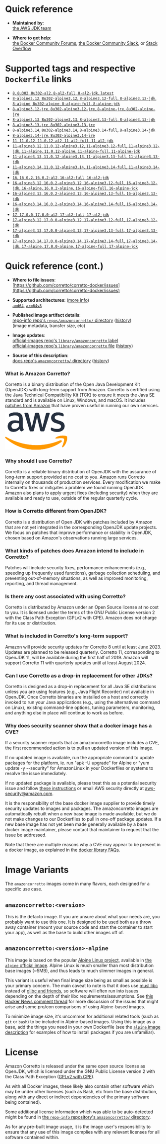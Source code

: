 <!--

********************************************************************************

WARNING:

    DO NOT EDIT "amazoncorretto/README.md"

    IT IS AUTO-GENERATED

    (from the other files in "amazoncorretto/" combined with a set of templates)

********************************************************************************

-->

# Quick reference

-	**Maintained by**:  
	[the AWS JDK team](https://github.com/corretto/corretto-docker)

-	**Where to get help**:  
	[the Docker Community Forums](https://forums.docker.com/), [the Docker Community Slack](https://dockr.ly/slack), or [Stack Overflow](https://stackoverflow.com/search?tab=newest&q=docker)

# Supported tags and respective `Dockerfile` links

-	[`8`, `8u302`, `8u302-al2`, `8-al2-full`, `8-al2-jdk`, `latest`](https://github.com/corretto/corretto-docker/blob/6fc846092c670acadcb5f2098a04de1db436470a/8/jdk/al2/Dockerfile)
-	[`8-alpine3.12`, `8u302-alpine3.12`, `8-alpine3.12-full`, `8-alpine3.12-jdk`, `8-alpine`, `8u302-alpine`, `8-alpine-full`, `8-alpine-jdk`](https://github.com/corretto/corretto-docker/blob/6fc846092c670acadcb5f2098a04de1db436470a/8/jdk/alpine/3.12/Dockerfile)
-	[`8-alpine3.12-jre`, `8u302-alpine3.12-jre`, `8-alpine-jre`, `8u302-alpine-jre`](https://github.com/corretto/corretto-docker/blob/6fc846092c670acadcb5f2098a04de1db436470a/8/jre/alpine/3.12/Dockerfile)
-	[`8-alpine3.13`, `8u302-alpine3.13`, `8-alpine3.13-full`, `8-alpine3.13-jdk`](https://github.com/corretto/corretto-docker/blob/6fc846092c670acadcb5f2098a04de1db436470a/8/jdk/alpine/3.13/Dockerfile)
-	[`8-alpine3.13-jre`, `8u302-alpine3.13-jre`](https://github.com/corretto/corretto-docker/blob/6fc846092c670acadcb5f2098a04de1db436470a/8/jre/alpine/3.13/Dockerfile)
-	[`8-alpine3.14`, `8u302-alpine3.14`, `8-alpine3.14-full`, `8-alpine3.14-jdk`](https://github.com/corretto/corretto-docker/blob/6fc846092c670acadcb5f2098a04de1db436470a/8/jdk/alpine/3.14/Dockerfile)
-	[`8-alpine3.14-jre`, `8u302-alpine3.14-jre`](https://github.com/corretto/corretto-docker/blob/6fc846092c670acadcb5f2098a04de1db436470a/8/jre/alpine/3.14/Dockerfile)
-	[`11`, `11.0.12`, `11.0.12-al2`, `11-al2-full`, `11-al2-jdk`](https://github.com/corretto/corretto-docker/blob/6fc846092c670acadcb5f2098a04de1db436470a/11/jdk/al2/Dockerfile)
-	[`11-alpine3.12`, `11.0.12-alpine3.12`, `11-alpine3.12-full`, `11-alpine3.12-jdk`, `11-alpine`, `11.0.12-alpine`, `11-alpine-full`, `11-alpine-jdk`](https://github.com/corretto/corretto-docker/blob/6fc846092c670acadcb5f2098a04de1db436470a/11/jdk/alpine/3.12/Dockerfile)
-	[`11-alpine3.13`, `11.0.12-alpine3.13`, `11-alpine3.13-full`, `11-alpine3.13-jdk`](https://github.com/corretto/corretto-docker/blob/6fc846092c670acadcb5f2098a04de1db436470a/11/jdk/alpine/3.13/Dockerfile)
-	[`11-alpine3.14`, `11.0.12-alpine3.14`, `11-alpine3.14-full`, `11-alpine3.14-jdk`](https://github.com/corretto/corretto-docker/blob/6fc846092c670acadcb5f2098a04de1db436470a/11/jdk/alpine/3.14/Dockerfile)
-	[`16`, `16.0.2`, `16.0.2-al2`, `16-al2-full`, `16-al2-jdk`](https://github.com/corretto/corretto-docker/blob/6fc846092c670acadcb5f2098a04de1db436470a/16/jdk/al2/Dockerfile)
-	[`16-alpine3.12`, `16.0.2-alpine3.12`, `16-alpine3.12-full`, `16-alpine3.12-jdk`, `16-alpine`, `16.0.2-alpine`, `16-alpine-full`, `16-alpine-jdk`](https://github.com/corretto/corretto-docker/blob/6fc846092c670acadcb5f2098a04de1db436470a/16/jdk/alpine/3.12/Dockerfile)
-	[`16-alpine3.13`, `16.0.2-alpine3.13`, `16-alpine3.13-full`, `16-alpine3.13-jdk`](https://github.com/corretto/corretto-docker/blob/6fc846092c670acadcb5f2098a04de1db436470a/16/jdk/alpine/3.13/Dockerfile)
-	[`16-alpine3.14`, `16.0.2-alpine3.14`, `16-alpine3.14-full`, `16-alpine3.14-jdk`](https://github.com/corretto/corretto-docker/blob/6fc846092c670acadcb5f2098a04de1db436470a/16/jdk/alpine/3.14/Dockerfile)
-	[`17`, `17.0.0`, `17.0.0-al2`, `17-al2-full`, `17-al2-jdk`](https://github.com/corretto/corretto-docker/blob/6fc846092c670acadcb5f2098a04de1db436470a/17/jdk/al2/Dockerfile)
-	[`17-alpine3.12`, `17.0.0-alpine3.12`, `17-alpine3.12-full`, `17-alpine3.12-jdk`](https://github.com/corretto/corretto-docker/blob/6fc846092c670acadcb5f2098a04de1db436470a/17/jdk/alpine/3.12/Dockerfile)
-	[`17-alpine3.13`, `17.0.0-alpine3.13`, `17-alpine3.13-full`, `17-alpine3.13-jdk`](https://github.com/corretto/corretto-docker/blob/6fc846092c670acadcb5f2098a04de1db436470a/17/jdk/alpine/3.13/Dockerfile)
-	[`17-alpine3.14`, `17.0.0-alpine3.14`, `17-alpine3.14-full`, `17-alpine3.14-jdk`, `17-alpine`, `17.0.0-alpine`, `17-alpine-full`, `17-alpine-jdk`](https://github.com/corretto/corretto-docker/blob/6fc846092c670acadcb5f2098a04de1db436470a/17/jdk/alpine/3.14/Dockerfile)

# Quick reference (cont.)

-	**Where to file issues**:  
	[https://github.com/corretto/corretto-docker/issues](https://github.com/corretto/corretto-docker/issues)

-	**Supported architectures**: ([more info](https://github.com/docker-library/official-images#architectures-other-than-amd64))  
	[`amd64`](https://hub.docker.com/r/amd64/amazoncorretto/), [`arm64v8`](https://hub.docker.com/r/arm64v8/amazoncorretto/)

-	**Published image artifact details**:  
	[repo-info repo's `repos/amazoncorretto/` directory](https://github.com/docker-library/repo-info/blob/master/repos/amazoncorretto) ([history](https://github.com/docker-library/repo-info/commits/master/repos/amazoncorretto))  
	(image metadata, transfer size, etc)

-	**Image updates**:  
	[official-images repo's `library/amazoncorretto` label](https://github.com/docker-library/official-images/issues?q=label%3Alibrary%2Famazoncorretto)  
	[official-images repo's `library/amazoncorretto` file](https://github.com/docker-library/official-images/blob/master/library/amazoncorretto) ([history](https://github.com/docker-library/official-images/commits/master/library/amazoncorretto))

-	**Source of this description**:  
	[docs repo's `amazoncorretto/` directory](https://github.com/docker-library/docs/tree/master/amazoncorretto) ([history](https://github.com/docker-library/docs/commits/master/amazoncorretto))

### What is Amazon Corretto?

Corretto is a binary distribution of the Open Java Development Kit (OpenJDK) with long-term support from Amazon. Corretto is certified using the Java Technical Compatibility Kit (TCK) to ensure it meets the Java SE standard and is available on Linux, Windows, and macOS. It includes [patches from Amazon](https://docs.aws.amazon.com/corretto/latest/corretto-8-ug/patches.html) that have proven useful in running our own services.

![logo](https://raw.githubusercontent.com/docker-library/docs/e7106eecc0140176d9c3dec8986f2e61b443e0fb/amazoncorretto/logo.png)

### Why should I use Corretto?

Corretto is a reliable binary distribution of OpenJDK with the assurance of long-term support provided at no cost to you. Amazon runs Corretto internally on thousands of production services. Every modification we make to Corretto fixes or mitigates a problem we found running OpenJDK. Amazon also plans to apply urgent fixes (including security) when they are available and ready to use, outside of the regular quarterly cycle.

### How is Corretto different from OpenJDK?

Corretto is a distribution of Open JDK with patches included by Amazon that are not yet integrated in the corresponding OpenJDK update projects. We focus on patches that improve performance or stability in OpenJDK, chosen based on Amazon's observations running large services.

### What kinds of patches does Amazon intend to include in Corretto?

Patches will include security fixes, performance enhancements (e.g., speeding up frequently used functions), garbage collection scheduling, and preventing out-of-memory situations, as well as improved monitoring, reporting, and thread management.

### Is there any cost associated with using Corretto?

Corretto is distributed by Amazon under an Open Source license at no cost to you. It is licensed under the terms of the GNU Public License version 2 with the Class Path Exception (GPLv2 with CPE). Amazon does not charge for its use or distribution.

### What is included in Corretto's long-term support?

Amazon will provide security updates for Corretto 8 until at least June 2023. Updates are planned to be released quarterly. Corretto 11, corresponding to OpenJDK 11, will be available during the first half of 2019. Amazon will support Corretto 11 with quarterly updates until at least August 2024.

### Can I use Corretto as a drop-in replacement for other JDKs?

Corretto is designed as a drop-in replacement for all Java SE distributions unless you are using features (e.g., Java Flight Recorder) not available in OpenJDK. Once Corretto binaries are installed on a host and correctly invoked to run your Java applications (e.g., using the alternatives command on Linux), existing command-line options, tuning parameters, monitoring, and anything else in place will continue to work as before.

### Why does security scanner show that a docker image has a CVE?

If a security scanner reports that an amazoncorretto image includes a CVE, the first recommended action is to pull an updated version of this image.

If no updated image is available, run the appropriate command to update packages for the platform, ie. run "apk -U upgrade" for Alpine or "yum update -y --security" for AmazonLinux in your Dockerfiles or systems to resolve the issue immediately.

If no updated package is available, please treat this as a potential security issue and follow [these instructions](https://aws.amazon.com/security/vulnerability-reporting/) or email AWS security directly at [aws-security@amazon.com](mailto:aws-security@amazon.com).

It is the responsibility of the base docker image supplier to provide timely security updates to images and packages. The amazoncorretto images are automatically rebuilt when a new base image is made available, but we do not make changes to our Dockerfiles to pull in one-off package updates. If a new base image has not yet been made generally available by a base docker image maintainer, please contact that maintainer to request that the issue be addressed.

Note that there are multiple reasons why a CVE may appear to be present in a docker image, as explained in the [docker library FAQs](https://github.com/docker-library/faq/tree/73f10b0daf2fb8e7b38efaccc0e90b3510919d51#why-does-my-security-scanner-show-that-an-image-has-cves).

# Image Variants

The `amazoncorretto` images come in many flavors, each designed for a specific use case.

## `amazoncorretto:<version>`

This is the defacto image. If you are unsure about what your needs are, you probably want to use this one. It is designed to be used both as a throw away container (mount your source code and start the container to start your app), as well as the base to build other images off of.

## `amazoncorretto:<version>-alpine`

This image is based on the popular [Alpine Linux project](https://alpinelinux.org), available in [the `alpine` official image](https://hub.docker.com/_/alpine). Alpine Linux is much smaller than most distribution base images (~5MB), and thus leads to much slimmer images in general.

This variant is useful when final image size being as small as possible is your primary concern. The main caveat to note is that it does use [musl libc](https://musl.libc.org) instead of [glibc and friends](https://www.etalabs.net/compare_libcs.html), so software will often run into issues depending on the depth of their libc requirements/assumptions. See [this Hacker News comment thread](https://news.ycombinator.com/item?id=10782897) for more discussion of the issues that might arise and some pro/con comparisons of using Alpine-based images.

To minimize image size, it's uncommon for additional related tools (such as `git` or `bash`) to be included in Alpine-based images. Using this image as a base, add the things you need in your own Dockerfile (see the [`alpine` image description](https://hub.docker.com/_/alpine/) for examples of how to install packages if you are unfamiliar).

# License

Amazon Corretto is released under the same open source license as OpenJDK, which is licensed under the GNU Public License version 2 with the Class Path Exception ([GPLv2 with CPE](https://openjdk.java.net/legal/gplv2+ce.html)).

As with all Docker images, these likely also contain other software which may be under other licenses (such as Bash, etc from the base distribution, along with any direct or indirect dependencies of the primary software being contained).

Some additional license information which was able to be auto-detected might be found in [the `repo-info` repository's `amazoncorretto/` directory](https://github.com/docker-library/repo-info/tree/master/repos/amazoncorretto).

As for any pre-built image usage, it is the image user's responsibility to ensure that any use of this image complies with any relevant licenses for all software contained within.
